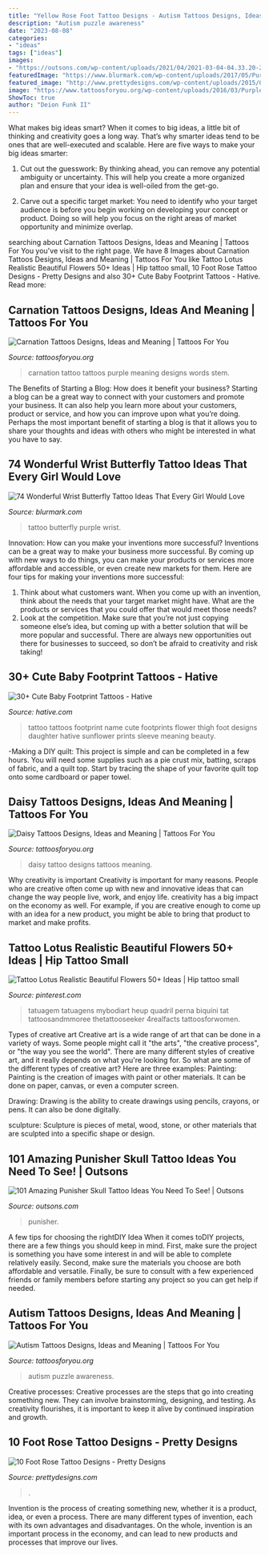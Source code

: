 ```yaml
---
title: "Yellow Rose Foot Tattoo Designs - Autism Tattoos Designs, Ideas And Meaning"
description: "Autism puzzle awareness"
date: "2023-08-08"
categories:
- "ideas"
tags: ["ideas"]
images:
- "https://outsons.com/wp-content/uploads/2021/04/2021-03-04-04.33.20-2521477811768830244_punishertattoo.jpg"
featuredImage: "https://www.blurmark.com/wp-content/uploads/2017/05/Purple-Black-Tattoo.jpg"
featured_image: "http://www.prettydesigns.com/wp-content/uploads/2015/01/Blue-Rose-Tattoo.jpg"
image: "https://www.tattoosforyou.org/wp-content/uploads/2016/03/Purple-Carnation-Tattoo.jpg"
ShowToc: true
author: "Deion Funk II"
---
```



What makes big ideas smart?
When it comes to big ideas, a little bit of thinking and creativity goes a long way. That’s why smarter ideas tend to be ones that are well-executed and scalable. Here are five ways to make your big ideas smarter:
1. Cut out the guesswork: By thinking ahead, you can remove any potential ambiguity or uncertainty. This will help you create a more organized plan and ensure that your idea is well-oiled from the get-go.

2. Carve out a specific target market: You need to identify who your target audience is before you begin working on developing your concept or product. Doing so will help you focus on the right areas of market opportunity and minimize overlap.


	

		
searching about Carnation Tattoos Designs, Ideas and Meaning | Tattoos For You you've visit to the right page. We have 8 Images about Carnation Tattoos Designs, Ideas and Meaning | Tattoos For You like Tattoo Lotus Realistic Beautiful Flowers 50+ Ideas | Hip tattoo small, 10 Foot Rose Tattoo Designs - Pretty Designs and also 30+ Cute Baby Footprint Tattoos - Hative. Read more:
		
    
## Carnation Tattoos Designs, Ideas And Meaning | Tattoos For You

<img loading=lazy src="https://www.tattoosforyou.org/wp-content/uploads/2016/03/Purple-Carnation-Tattoo.jpg" onerror="this.onerror=null;this.src='https://tse4.mm.bing.net/th?id=OIP.J4nQCwSvCoGbdMQ-g0-RZAHaJ4&amp;pid=15.1';" alt="Carnation Tattoos Designs, Ideas and Meaning | Tattoos For You">

_Source: tattoosforyou.org_

>carnation tattoo tattoos purple meaning designs words stem. 

	

The Benefits of Starting a Blog: How does it benefit your business?
Starting a blog can be a great way to connect with your customers and promote your business. It can also help you learn more about your customers, product or service, and how you can improve upon what you’re doing. Perhaps the most important benefit of starting a blog is that it allows you to share your thoughts and ideas with others who might be interested in what you have to say.

    
## 74 Wonderful Wrist Butterfly Tattoo Ideas That Every Girl Would Love

<img loading=lazy src="https://www.blurmark.com/wp-content/uploads/2017/05/Purple-Black-Tattoo.jpg" onerror="this.onerror=null;this.src='https://tse3.mm.bing.net/th?id=OIP.gYHZ50Qr0md2ln-HQI-T8wHaJ4&amp;pid=15.1';" alt="74 Wonderful Wrist Butterfly Tattoo Ideas That Every Girl Would Love">

_Source: blurmark.com_

>tattoo butterfly purple wrist. 

	

Innovation: How can you make your inventions more successful?
Inventions can be a great way to make your business more successful. By coming up with new ways to do things, you can make your products or services more affordable and accessible, or even create new markets for them. Here are four tips for making your inventions more successful:
1. Think about what customers want. When you come up with an invention, think about the needs that your target market might have. What are the products or services that you could offer that would meet those needs?
2. Look at the competition. Make sure that you’re not just copying someone else’s idea, but coming up with a better solution that will be more popular and successful. There are always new opportunities out there for businesses to succeed, so don’t be afraid to creativity and risk taking!

    
## 30+ Cute Baby Footprint Tattoos - Hative

<img loading=lazy src="https://hative.com/wp-content/uploads/2014/03/baby-footprint-tattoos/14-flower-baby-footprints-thigh.jpg" onerror="this.onerror=null;this.src='https://tse4.mm.bing.net/th?id=OIP.n6UjaMPu0bOxiCt1oip_SAHaJ4&amp;pid=15.1';" alt="30+ Cute Baby Footprint Tattoos - Hative">

_Source: hative.com_

>tattoo tattoos footprint name cute footprints flower thigh foot designs daughter hative sunflower prints sleeve meaning beauty. 

	

-Making a DIY quilt: This project is simple and can be completed in a few hours. You will need some supplies such as a pie crust mix, batting, scraps of fabric, and a quilt top. Start by tracing the shape of your favorite quilt top onto some cardboard or paper towel.

    
## Daisy Tattoos Designs, Ideas And Meaning | Tattoos For You

<img loading=lazy src="http://www.tattoosforyou.org/wp-content/uploads/2013/10/Daisy-Tattoo.jpg" onerror="this.onerror=null;this.src='https://tse4.mm.bing.net/th?id=OIP.l5xNCrVBqTDKo6F5hl-LGAHaFj&amp;pid=15.1';" alt="Daisy Tattoos Designs, Ideas and Meaning | Tattoos For You">

_Source: tattoosforyou.org_

>daisy tattoo designs tattoos meaning. 

	

Why creativity is important
Creativity is important for many reasons. People who are creative often come up with new and innovative ideas that can change the way people live, work, and enjoy life. creativity has a big impact on the economy as well. For example, if you are creative enough to come up with an idea for a new product, you might be able to bring that product to market and make profits.

    
## Tattoo Lotus Realistic Beautiful Flowers 50+ Ideas | Hip Tattoo Small

<img loading=lazy src="https://i.pinimg.com/736x/96/87/f8/9687f85d93806224312d823af4e49dd3.jpg" onerror="this.onerror=null;this.src='https://tse3.mm.bing.net/th?id=OIP.MoNJnrKKcnbIayMJ0XEprAAAAA&amp;pid=15.1';" alt="Tattoo Lotus Realistic Beautiful Flowers 50+ Ideas | Hip tattoo small">

_Source: pinterest.com_

>tatuagem tatuagens mybodiart heup quadril perna biquíni tat tattoosandmmoree thetattooseeker 4realfacts tattoosforwomen. 

	

Types of creative art
Creative art is a wide range of art that can be done in a variety of ways. Some people might call it "the arts", "the creative process", or "the way you see the world". There are many different styles of creative art, and it really depends on what you're looking for. So what are some of the different types of creative art? Here are three examples: 
Painting: Painting is the creation of images with paint or other materials. It can be done on paper, canvas, or even a computer screen.

Drawing: Drawing is the ability to create drawings using pencils, crayons, or pens. It can also be done digitally.

 sculpture: Sculpture is pieces of metal, wood, stone, or other materials that are sculpted into a specific shape or design.

    
## 101 Amazing Punisher Skull Tattoo Ideas You Need To See! | Outsons

<img loading=lazy src="https://outsons.com/wp-content/uploads/2021/04/2021-03-04-04.33.20-2521477811768830244_punishertattoo.jpg" onerror="this.onerror=null;this.src='https://tse4.mm.bing.net/th?id=OIP.1MUMlcQEfUcDTncN0Ys6oAHaJQ&amp;pid=15.1';" alt="101 Amazing Punisher Skull Tattoo Ideas You Need To See! | Outsons">

_Source: outsons.com_

>punisher. 

	

A few tips for choosing the rightDIY Idea
When it comes toDIY projects, there are a few things you should keep in mind. First, make sure the project is something you have some interest in and will be able to complete relatively easily. Second, make sure the materials you choose are both affordable and versatile. Finally, be sure to consult with a few experienced friends or family members before starting any project so you can get help if needed.

    
## Autism Tattoos Designs, Ideas And Meaning | Tattoos For You

<img loading=lazy src="https://www.tattoosforyou.org/wp-content/uploads/2013/11/Autism-Tattoos-Images.png" onerror="this.onerror=null;this.src='https://tse2.mm.bing.net/th?id=OIP.0GJpHx_1mAh9WTX_mD9KhgHaJ4&amp;pid=15.1';" alt="Autism Tattoos Designs, Ideas and Meaning | Tattoos For You">

_Source: tattoosforyou.org_

>autism puzzle awareness. 

	

Creative processes:
Creative processes are the steps that go into creating something new. They can involve brainstorming, designing, and testing. As creativity flourishes, it is important to keep it alive by continued inspiration and growth.

    
## 10 Foot Rose Tattoo Designs - Pretty Designs

<img loading=lazy src="http://www.prettydesigns.com/wp-content/uploads/2015/01/Blue-Rose-Tattoo.jpg" onerror="this.onerror=null;this.src='https://tse1.mm.bing.net/th?id=OIP.Eu9EZ8ZjpzEGVcesaW-XtgHaIB&amp;pid=15.1';" alt="10 Foot Rose Tattoo Designs - Pretty Designs">

_Source: prettydesigns.com_

>. 

	

Invention is the process of creating something new, whether it is a product, idea, or even a process. There are many different types of invention, each with its own advantages and disadvantages. On the whole, invention is an important process in the economy, and can lead to new products and processes that improve our lives.


